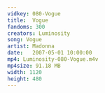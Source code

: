 ```yaml
---
vidkey: 080-Vogue
title:  Vogue
fandoms: 300
creators: Luminosity
song: Vogue
artist: Madonna
date:   2007-05-01 10:00:00
mp4: Luminosity-080-Vogue.m4v
mp4size: 91.18 MB
width: 1120
height: 480
---
```



  